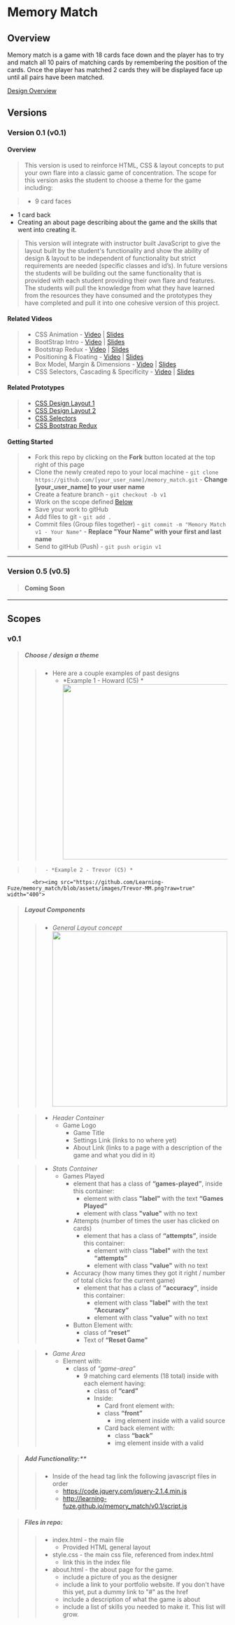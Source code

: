 # Memory Match

## Overview

Memory match is a game with 18 cards face down and the player has to try and match all 10 pairs of matching cards by 
remembering the position of the cards. Once the player has matched 2 cards they will be displayed face up until all 
pairs have been matched. 

<a href="https://drive.google.com/open?id=0B7eOl4joefDuWTRUQWU0eXdtRzg" target="_blank">Design Overview</a>

## Versions

### Version 0.1 (v0.1)

#### Overview

> This version is used to reinforce HTML, CSS & layout concepts to put your own flare into a classic game of 
concentration. The scope for this version asks the student to choose a theme for the game including: 

> - 9 card faces
- 1 card back
- Creating an about page describing about the game and the skills that went into creating it.

> This version will integrate with instructor built JavaScript to give the layout built by the student's functionality 
and show the ability of design & layout to be independent of functionality but strict requirements are needed 
(specific classes and id’s). In future versions the students will be building out the same functionality that is 
provided with each student providing their own flare and features. The students will pull the knowledge from what 
they have learned from the resources they have consumed and the prototypes they have completed and pull it into one 
cohesive version of this project. 

#### Related Videos

> - CSS Animation - <a href="https://www.youtube.com/watch?t=3&v=fjqT5mwbOCo" target="_blank">Video</a> | <a href="https://drive.google.com/a/learningfuze.com/file/d/0B7eOl4joefDub1BUOUtQMWdtbnc/view" 
target="_blank">Slides</a>
> - BootStrap Intro - <a href="https://www.youtube.com/watch?t=544&v=i7cnwkFbuko" target="_blank">Video</a> | <a 
href="https://drive.google.com/a/learningfuze.com/file/d/0B7eOl4joefDuS1l1THpsanlsWkU/view" target="_blank">Slides</a>
> - Bootstrap Redux - <a href="https://www.youtube.com/watch?v=HFhIYttrvWM" target="_blank">Video</a> | <a 
href="https://drive.google.com/a/learningfuze.com/file/d/0B7eOl4joefDuTWJrVk9YTXR5M2c/view" target="_blank">Slides</a>
> - Positioning & Floating - <a href="" target="_blank">Video</a> | <a href="https://drive.google.com/a/learningfuze.com/file/d/0B7eOl4joefDuOGVTZXpHOWtrNGM/view" target="_blank">Slides</a>
> - Box Model, Margin & Dimensions - <a href="" target="_blank">Video</a> | <a href="https://drive.google.com/a/learningfuze.com/file/d/0B7eOl4joefDueXdic3dWekhXdWc/view" target="_blank">Slides</a>
> - CSS Selectors, Cascading & Specificity - <a href="" target="_blank">Video</a> | <a href="https://drive.google.com/a/learningfuze.com/file/d/0B7eOl4joefDub3N1NWE3VmFxakE/view" 
target="_blank">Slides</a> 

#### Related Prototypes

> - <a href="https://github.com/Learning-Fuze/prototypes/tree/master/css_design_layout_1#prototype---css-design--layout-1-box-model-margin-padding-border-and-dimensions" target="_blank">CSS Design Layout 1</a>
> - <a href="https://github.com/Learning-Fuze/prototypes/tree/master/css_design_layout_2#prototype---css-design--layout-2--css-positioning-and-css-floating" target="_blank">CSS Design Layout 2</a>
> - <a href="https://github.com/Learning-Fuze/prototypes/tree/master/css_selectors#prototype---css-selectors" target="_blank">CSS Selectors</a>
> - <a href="https://github.com/Learning-Fuze/prototypes/tree/master/css_bootstrap_redux#bootstrap-redux" target="_blank">CSS Bootstrap Redux</a>


#### Getting Started

> - Fork this repo by clicking on the **Fork** button located at the top right of this page
> - Clone the newly created repo to your local machine
    - `git clone https://github.com/[your_user_name]/memory_match.git`
    - **Change [your_user_name] to your user name**
> - Create a feature branch
    - `git checkout -b v1`
> - Work on the scope defined <a href="https://github.com/Learning-Fuze/memory_match/tree/assets#v0.1">Below</a>
> - Save your work to gitHub
> - Add files to git
    - `git add .`
> - Commit files (Group files together)
    - `git commit -m "Memory Match v1 - Your Name"`
    - **Replace "Your Name" with your first and last name**
> - Send to gitHub (Push)
    - `git push origin v1`
    
---

### Version 0.5 (v0.5)
 
> #### Coming Soon
 
---

## Scopes

### v0.1

> ##### Choose / design a theme
>>  - Here are a couple examples of past designs
>>      - *Example 1 - Howard (C5) *
            <br><img src="https://github.com/Learning-Fuze/memory_match/blob/assets/images/Howard-MM.png?raw=true" width="400">
        
>>      - *Example 2 - Trevor (C5) *
            <br><img src="https://github.com/Learning-Fuze/memory_match/blob/assets/images/Trevor-MM.png?raw=true" width="400">

> ##### Layout Components
>>  - *General Layout concept*
        <br><img src="https://github.com/Learning-Fuze/memory_match/blob/assets/images/mm_wireframing.png?raw=true" width="400">
    
>>  - *Header Container*
>>    - Game Logo 
>>      - Game Title
>>      - Settings Link (links to no where yet)
>>      - About Link  (links to a page with a description of the game and what you did in it)

>>  - *Stats Container*
>>    - Games Played
>>      - element that has a class of **“games-played”**, inside this container:
>>        - element with class **"label"** with the text **“Games Played”**
>>        - element with class **"value"** with no text
>>      - Attempts (number of times the user has clicked on cards)
>>        - element that has a class of **“attempts”**, inside this container:
>>          - element with class **"label"** with the text **“attempts”**
>>          - element with class **"value"** with no text
>>      - Accuracy (how many times they got it right / number of total clicks for the current game)
>>        - element that has a class of **“accuracy”**, inside this container:
>>          - element with class **"label"** with the text **“Accuracy”**
>>          - element with class **"value"** with no text
>>      - Button Element with:
>>        - class of **“reset”**
>>        - Text of **“Reset Game”**

>>  - *Game Area*
>>      - Element with:
>>          - class of *“game-area”*
>>              - 9 matching card elements (18 total) inside with each element having:
>>                  - class of **“card”**
>>                  - Inside:
>>                      - Card front element with:
>>                      - class **“front”**
>>                        - img element inside with a valid source
>>                    - Card back element with:
>>                        - class **“back”**
>>                        - img element inside with a valid

> ##### Add Functionality:**
>>  - Inside of the head tag link the following javascript files in order
>>      - https://code.jquery.com/jquery-2.1.4.min.js
>>      - http://learning-fuze.github.io/memory_match/v0.1/script.js


> ##### Files in repo:
>>    - index.html - the main file
>>        - Provided HTML general layout
>>    - style.css - the main css file, referenced from index.html
>>        - link this in the index file
>>    - about.html - the about page for the game.
>>        - include a picture of you as the designer
>>        - include a link to your portfolio website. If you don't have this yet, put a dummy link to "#" as the href
>>        - include a description of what the game is about
>>        - include a list of skills you needed to make it. This list will grow.
